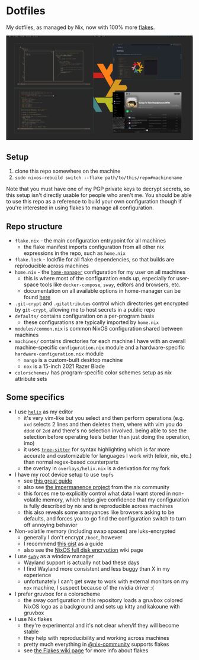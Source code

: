 # Dotfiles

My dotfiles, as managed by Nix, now with 100% more
[flakes](https://nixos.wiki/wiki/Flakes).

![mango desktop](assets/mango.png)

## Setup

1. clone this repo somewhere on the machine
1. `sudo nixos-rebuild switch --flake path/to/this/repo#machinename`

Note that you must have one of my PGP private keys to decrypt secrets, so
this setup isn't directly usable for people who aren't me. You should be
able to use this repo as a reference to build your own configuration though
if you're interested in using flakes to manage all configuration.

## Repo structure

* `flake.nix` - the main configuration entrypoint for all machines
    * the flake manifest imports configuration from all other nix expressions
      in the repo, such as `home.nix`
* `flake.lock` - lockfile for all flake dependencies, so that builds are
  reproducible across machines
* `home.nix` - the [`home-manager`](https://github.com/nix-community/home-manager)
  configuration for my user on all machines
    * this is where most of the configuration ends up, especially for user-space
      tools like `docker-compose`, `sway`, editors and browsers, etc.
    * documentation on all available options in home-manager can be found
      [here](https://nix-community.github.io/home-manager/options.html)
* `.git-crypt` and `.gitattributes` control which directories get encrypted
  by `git-crypt`, allowing me to host secrets in a public repo
* `defaults/` contains configuration on a per-program basis
    * these configurations are typically imported by `home.nix`
* `modules/common.nix` is common NixOS configuration shared between machines
* `machines/` contains directories for each machine I have with an overall
  machine-specific `configuration.nix` module and a hardware-specific
  `hardware-configuration.nix` module
    * `mango` is a custom-built desktop machine
    * `nox` is a 15-inch 2021 Razer Blade
* `colorschemes/` has program-specific color schemes setup as nix attribute
  sets

## Some specifics

* I use [`helix`](https://github.com/helix-editor/helix) as my editor
    * it's very vim-like but you select and then perform operations
      (e.g. `xxd` selects 2 lines and then deletes them, where with vim
      you do `dddd` or `2dd` and there's no selection involved. being able
      to see the selection before operating feels better than just doing the
      operation, imo)
    * it uses [`tree-sitter`](https://github.com/tree-sitter/tree-sitter) for
      syntax highlighting which is far more accurate and customizable for
      languages I work with (elixir, nix, etc.) than normal regex-based
      counterparts
    * the overlay in `overlays/helix.nix` is a derivation for my fork
* I have my root device setup to use `tmpfs`
    * see [this great guide](https://elis.nu/blog/2020/05/nixos-tmpfs-as-root/)
    * also see [the impermanence project](https://github.com/nix-community/impermanence)
      from the nix community
    * this forces me to explicitly control what data I want stored in
      non-volatile memory, which helps give confidence that my configuration
      is fully described by nix and is reproducible across machines
    * this also reveals some annoyances like browsers asking to be defaults,
      and forces you to go find the configuration switch to turn off annoying
      behavior
* Non-volatile memory (including swap spaces) are luks-encrypted
    * generally I don't encrypt `/boot`, however
    * I recommend [this gist](https://gist.github.com/martijnvermaat/76f2e24d0239470dd71050358b4d5134)
      as a guide
    * also see the [NixOS full disk encryption](https://nixos.wiki/wiki/Full_Disk_Encryption)
      wiki page
* I use [`sway`](https://github.com/swaywm/sway) as a window manager
    * Wayland support is actually not bad these days
    * I find Wayland more consistent and less buggy than X in my experience
    * unfortunately I can't get sway to work with external monitors on my
      `nox` machine, I suspect because of the nvidia driver :(
* I prefer gruvbox for a colorscheme
    * the sway configuration in this repository loads a gruvbox colored
      NixOS logo as a background and sets up kitty and kakoune with gruvbox
* I use Nix flakes
    * they're experimental and it's not clear when/if they will become stable
    * they help with reproducibility and working across machines
    * pretty much everything in [@nix-community](https://github.com/nix-community)
      supports flakes
    * see [the Flakes wiki page](https://nixos.wiki/wiki/Flakes) for more info
      about flakes
